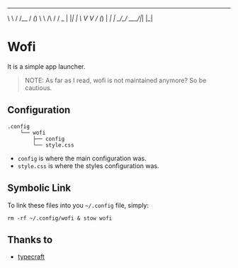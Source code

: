 

__        __     __ _ 
\ \      / /__  / _(_)
 \ \ /\ / / _ \| |_| |
  \ V  V / (_) |  _| |
   \_/\_/ \___/|_| |_|


# Wofi

It is a simple app launcher.

> NOTE: As far as I read, wofi is not maintained anymore? So be cautious.


## Configuration

```
.config
    └── wofi
        ├── config
        └── style.css
```

- ```config``` is where the main configuration was.
- ```style.css``` is where the styles configuration was.

## Symbolic Link

To link these files into you ```~/.config``` file, simply:

```
rm -rf ~/.config/wofi & stow wofi
```

## Thanks to

- [typecraft](https://github.com/typecraft-dev/dotfiles/tree/master/wofi)
